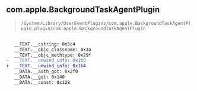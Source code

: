 ## com.apple.BackgroundTaskAgentPlugin

> `/System/Library/UserEventPlugins/com.apple.BackgroundTaskAgentPlugin.plugin/com.apple.BackgroundTaskAgentPlugin`

```diff

   __TEXT.__cstring: 0x5c4
   __TEXT.__objc_classname: 0x3a
   __TEXT.__objc_methtype: 0x29f
-  __TEXT.__unwind_info: 0x1b0
+  __TEXT.__unwind_info: 0x1b4
   __DATA.__auth_got: 0x2f0
   __DATA.__got: 0x140
   __DATA.__const: 0x128

```
